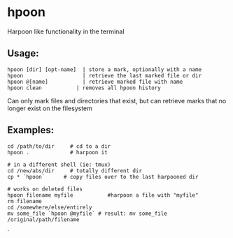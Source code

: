 # hpoon
Harpoon like functionality in the terminal

## Usage:
    hpoon [dir] [opt-name]  | store a mark, optionally with a name
    hpoon                   | retrieve the last marked file or dir
    hpoon @[name]           | retrieve marked file with name
    hpoon clean           | removes all hpoon history

Can only mark files and directories that exist, but can retrieve
marks that no longer exist on the filesystem

## Examples:

    cd /path/to/dir     # cd to a dir
    hpoon .             # harpoon it

    # in a different shell (ie: tmux)
    cd /new/abs/dir     # totally different dir
    cp * `hpoon`      # copy files over to the last harpooned dir

    # works on deleted files
    hpoon filename myfile           #harpoon a file with "myfile"
    rm filename
    cd /somewhere/else/entirely
    mv some_file `hpoon @myfile` # result: mv some_file /original/path/filename
`
